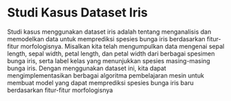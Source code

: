 # Studi Kasus Dataset Iris
Studi kasus menggunakan dataset iris adalah tentang menganalisis dan memodelkan data untuk memprediksi spesies bunga iris berdasarkan fitur-fitur morfologisnya. Misalkan kita telah mengumpulkan data mengenai sepal length, sepal width, petal length, dan petal width dari berbagai spesimen bunga iris, serta label kelas yang menunjukkan spesies masing-masing bunga iris. Dengan menggunakan dataset ini, kita dapat mengimplementasikan berbagai algoritma pembelajaran mesin untuk membuat model yang dapat memprediksi spesies bunga iris baru berdasarkan fitur-fitur morfologisnya
